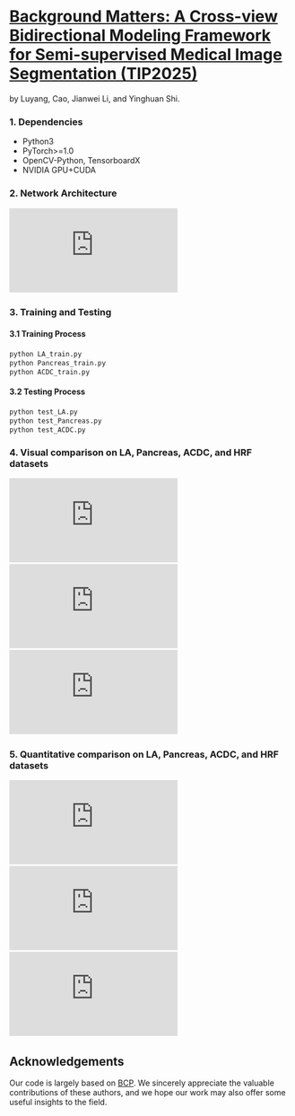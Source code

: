 # [Background Matters: A Cross-view Bidirectional Modeling Framework for Semi-supervised Medical Image Segmentation (TIP2025)](https://arxiv.org/abs/2505.16625)
by Luyang, Cao, Jianwei Li, and Yinghuan Shi.

### 1. Dependencies
* Python3
* PyTorch>=1.0
* OpenCV-Python, TensorboardX
* NVIDIA GPU+CUDA

### 2. Network Architecture
![figure_arch](https://github.com/caoluyang0830/CVBM/blob/main/fig//framework.pdf)


### 3. Training and Testing
#### 3.1 Training Process
```
python LA_train.py 
python Pancreas_train.py 
python ACDC_train.py 
```
#### 3.2 Testing Process
```
python test_LA.py
python test_Pancreas.py
python test_ACDC.py
```
### 4. Visual comparison on LA, Pancreas, ACDC, and HRF datasets
![figure_eval](https://github.com/caoluyang0830/MSDI/blob/main/fig//LOLv1.pdf)  
![figure_eval](https://github.com/caoluyang0830/MSDI/blob/main/fig//LOLv2real.pdf)
![figure_eval](https://github.com/caoluyang0830/MSDI/blob/main/fig//LOLv2sys.pdf)

### 5. Quantitative comparison on LA, Pancreas, ACDC, and HRF datasets
![table_eval](https://github.com/caoluyang0830/MSDI/blob/main/fig/LOL_v1_result.pdf)
![table_eval](https://github.com/caoluyang0830/MSDI/blob/main/fig/LOLv2real_result.pdf)
![table_eval](https://github.com/caoluyang0830/MSDI/blob/main/fig/LOLv2sys_result.pdf)

## Acknowledgements
Our code is largely based on [BCP](https://github.com/DeepMed-Lab-ECNU/BCP). We sincerely appreciate the valuable contributions of these authors, and we hope our work may also offer some useful insights to the field.

